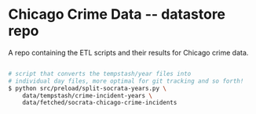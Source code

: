 # Chicago Crime Data -- datastore repo

A repo containing the ETL scripts and their results for Chicago crime data.



```sh

# script that converts the tempstash/year files into
# individual day files, more optimal for git tracking and so forth!
$ python src/preload/split-socrata-years.py \
    data/tempstash/crime-incident-years \
    data/fetched/socrata-chicago-crime-incidents
```
